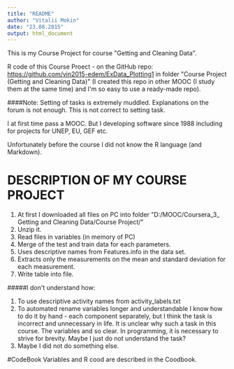 ```yaml
---
title: "README"
author: "Vitalii Mokin"
date: "23.08.2015"
output: html_document
---
```

This is my Course Project for course "Getting and Cleaning Data".

R code of this Course Proect - on the GitHub repo: <https://github.com/vin2015-edem/ExData_Plotting1>
in folder "Course Project (Getting and Cleaning Data)" (I created this repo in other MOOC (I study them at the same time) and I'm so easy to use a ready-made repo).

####Note:
Setting of tasks is extremely muddled.
Explanations on the forum is not enough.
This is not correct to setting task.

I at first time pass a MOOC.
But I developing software since 1988 including for projects for UNEP, EU, GEF etc.

Unfortunately before the course I did not know the R language (and Markdown).

# DESCRIPTION OF MY COURSE PROJECT
1. At first I downloaded all files on PC into folder "D:/MOOC/Coursera_3_ Getting and Cleaning Data/Course Project/"
2. Unzip it.
3. Read files in variables (in memory of PC)
4. Merge of the test and train data for each parameters.
5. Uses descriptive names from Features.info in the data set.
6. Extracts only the measurements on the mean and standard deviation for each measurement.
7. Write table into file.

#####I don't understand how:
1. To use descriptive activity names from activity_labels.txt
2. To automated rename variables longer and understandable
I know how to do it by hand - each component separately, but I think the task is incorrect and unnecessary in life. It is unclear why such a task in this course. The variables and so clear. In programming, it is necessary to strive for brevity. Maybe I just do not understand the task?
3. Maybe I did not do something else.

#CodeBook
Variables and R cood are described in the Coodbook.